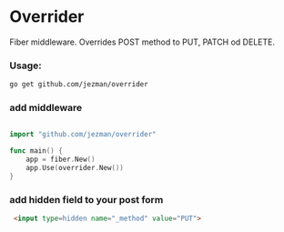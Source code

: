 # Overrider

Fiber middleware. Overrides POST method to PUT, PATCH od DELETE.

### Usage:

```sh
go get github.com/jezman/overrider
```

### add middleware

```go

import "github.com/jezman/overrider"

func main() {
    app = fiber.New()
    app.Use(overrider.New())
}
```

### add hidden field to your post form
```html
 <input type=hidden name="_method" value="PUT">
 ```
